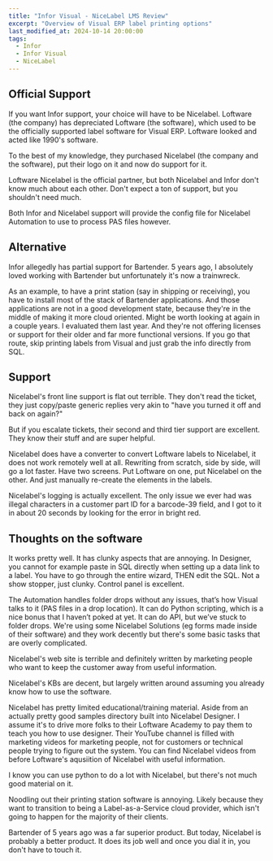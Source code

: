 ```yaml
---
title: "Infor Visual - NiceLabel LMS Review"
excerpt: "Overview of Visual ERP label printing options"
last_modified_at: 2024-10-14 20:00:00
tags:
  - Infor
  - Infor Visual
  - NiceLabel
---
```


## Official Support

If you want Infor support, your choice will have to be Nicelabel. Loftware (the company) has depreciated Loftware (the software), which used to be the officially supported label software for Visual ERP. Loftware looked and acted like 1990's software. 

To the best of my knowledge, they purchased Nicelabel (the company and the software), put their logo on it and now do support for it. 

Loftware Nicelabel is the official partner, but both Nicelabel and Infor don't know much about each other. Don't expect a ton of support, but you shouldn't need much.

Both Infor and Nicelabel support will provide the config file for Nicelabel Automation to use to process PAS files however.


## Alternative

Infor allegedly has partial support for Bartender. 5 years ago, I absolutely loved working with Bartender but unfortunately it's now a trainwreck. 

As an example, to have a print station (say in shipping or receiving), you have to install most of the stack of Bartender applications. And those applications are not in a good development state, because they're in the middle of making it more cloud oriented. Might be worth looking at again in a couple years. I evaluated them last year. And they're not offering licenses or support for their older and far more functional versions. If you go that route, skip printing labels from Visual and just grab the info directly from SQL.

## Support

Nicelabel's front line support is flat out terrible. They don't read the ticket, they just copy/paste generic replies very akin to "have you turned it off and back on again?"

But if you escalate tickets, their second and third tier support are excellent. They know their stuff and are super helpful. 

Nicelabel does have a converter to convert Loftware labels to Nicelabel, it does not work remotely well at all. Rewriting from scratch, side by side, will go a lot faster. Have two screens. Put Loftware on one, put Nicelabel on the other. And just manually re-create the elements in the labels. 

Nicelabel's logging is actually excellent. The only issue we ever had was illegal characters in a customer part ID for a barcode-39 field, and I got to it in about 20 seconds by looking for the error in bright red. 

## Thoughts on the software

It works pretty well. It has clunky aspects that are annoying. In Designer, you cannot for example paste in SQL directly when setting up a data link to a label. You have to go through the entire wizard, THEN edit the SQL. Not a show stopper, just clunky. Control panel is excellent. 

The Automation handles folder drops without any issues, that’s how Visual talks to it (PAS files in a drop location). It can do Python scripting, which is a nice bonus that I haven’t poked at yet. It can do API, but we’ve stuck to folder drops. We're using some Nicelabel Solutions (eg forms made inside of their software) and they work decently but there's some basic tasks that are overly complicated. 

Nicelabel's web site is terrible and definitely written by marketing people who want to keep the customer away from useful information. 

Nicelabel's KBs are decent, but largely written around assuming you already know how to use the software.

Nicelabel has pretty limited educational/training material. Aside from an actually pretty good samples directory built into Nicelabel Designer. I assume it's to drive more folks to their Loftware Academy to pay them to teach you how to use designer. Their YouTube channel is filled with marketing videos for marketing people, not for customers or technical people trying to figure out the system. You can find Nicelabel videos from before Loftware's aqusiition of Nicelabel with useful information. 

I know you can use python to do a lot with Nicelabel, but there's not much good material on it. 

Noodling out their printing station software is annoying. Likely because they want to transition to being a Label-as-a-Service cloud provider, which isn't going to happen for the majority of their clients. 

Bartender of 5 years ago was a far superior product. But today, Nicelabel is probably a better product. It does its job well and once you dial it in, you don't have to touch it. 

